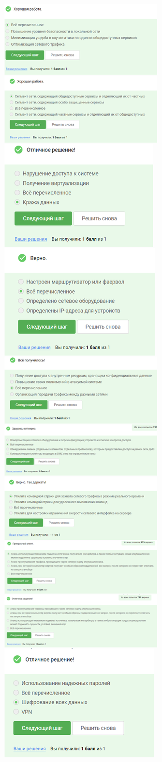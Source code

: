 <img src="10.6.1.png" alt="10.6.1" >

<img src="10.6.2.png" alt="10.6.2" >

<img src="10.6.3.png" alt="10.6.3" >

<img src="10.6.4.png" alt="10.6.4" >

<img src="10.6.5.png" alt="10.6.5" >

<img src="10.6.6.png" alt="10.6.6" >

<img src="10.6.7.png" alt="10.6.7" >

<img src="10.6.8.png" alt="10.6.8" >

<img src="10.6.9.png" alt="10.6.9" >

<img src="10.6.10.png" alt="10.6.10" >